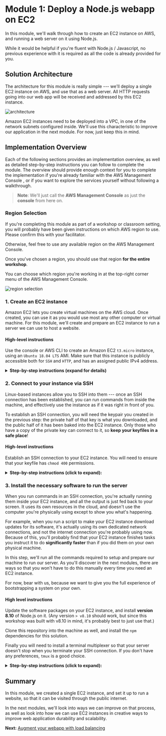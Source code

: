Module 1: Deploy a Node.js webapp on EC2
===

In this module, we'll walk through how to create an EC2 instance on AWS, 
and running a web server on it using Node.js. 

While it would be helpful if you're fluent with Node.js / Javascript, no previous
experience with it is required as all the code is already provided for you.

## Solution Architecture

The architecture for this module is really simple --- we'll deploy a single EC2 instance
on AWS, and use that as a web server. All HTTP requests going into our web app will be
received and addressed by this EC2 instance.

![architecture](__assets/architecture.png)

Amazon EC2 instances need to be deployed into a VPC, in one of the network subnets 
configured inside. We'll use this characteristic to improve our application in the next module.
For now, just keep this in mind.

## Implementation Overview

Each of the following sections provides an implementation overview, as well as detailed
step-by-step instructions you can follow to complete the module. The overview should provide
enough context for you to complete the implementation if you're already familiar with
the AWS Management Console , or if you want to explore the services yourself
without following a walkthrough.

> **Note**: We'll just call the **AWS Management Console** as just the **console** from here on.

### Region Selection

If you're completing this module as part of a workshop or classroom setting, you will probably
have been given instructions on which AWS region to use. Please confirm this with your facilitator.

Otherwise, feel free to use any available region on the AWS Management Console.

Once you've chosen a region, you should use that region **for the entire workshop**. 

You can choose which region you're working in at the top-right corner menu of the AWS Management Console.

![region selection](__assets/region-selection.png)

### 1. Create an EC2 instance

Amazon EC2 lets you create virtual machines on the AWS cloud. Once created, you can use
it as you would use most any other computer or virtual machine. For this module,
we'll create and prepare an EC2 instance to run a server we can use to host a website.

#### High-level instructions

Use the console or AWS CLI to create an Amazon EC2 `t3.micro` instance, using an `Ubuntu 18.04 LTS` AMI.
Make sure that this instance is publicly accessible both for `SSH` and `HTTP`, and has an assigned public IPv4 address.

<details>
  <summary><strong>Step-by-step instructions (expand for details)</strong></summary>
  <p>
    
  1. In the console, choose **Services** at the top-left menu, and choose **EC2** under Compute.
    
  2. Click the *Launch Instance** button. This will start a step-by-step wizard for creating a new EC2 instance.
  3. In the `Step 1` screen: select an **Ubuntu 18.04 LTS** AMI. 
  4. In the `Step 2` screen: select a `t3.micro` instance. 
  5. In the `Step 3` screen: all the default values should be OK, however, confirm that the following configuration is set:
     1. For `Network`, the default VPC is selected.
     2. For `Auto-assign public IP`, make sure this is enabled.
  6. In the `Step 4` screen: specify `10 GB` for the root volume.
  7. In the `Step 5` screen: add a **Name** to your instance.

  > **Note**: in a classroom setting, this will help identify your instance from others doing the same workshop.

  8. In the `Step 6` screen:
     1. Opt to create a new security group. **Important**: give your security group a unique name you'll remember.
     2. Add rules to allow `SSH` and `HTTP` from **anywhere** to your security group.
     3. Also add a rule to allow `TCP` traffic through port `3000` from **anywhere** to your security group.
     4. Click **Next**.

  9. In the `Step 7` screen: confirm all your settings.
  10. A dialog box should appear. Opt to **create a new keypair**. Give your keypair a name, a download it to your machine. Take note of where you saved it.
  11. Click **Launch instance**.

  Your instance should be visible from the dashboard immediately, and will be ready for use in about 30 seconds.
  </p>
</details>


### 2. Connect to your instance via SSH

Linux-based instances allow you to SSH into them --- once an SSH connection has been established,
you can run commands from inside the machine, and effectively use the instance as if
it was right in front of you.

To establish an SSH connection, you will need the keypair you created in the previous step:
the private half of that key is what you downloaded, and the public half of it has been
baked into the EC2 instance. Only those who have a copy of the private key can connect
to it, so **keep your keyfiles in a safe place**!

#### High-level instructions

Establish an SSH connection to your EC2 instance. You will need to ensure that your keyfile
has `chmod 400` permissions.

<details>
  <summary><strong>Step-by-step instructions (click to expand):</strong></summary>
  <p>
    
  1. Locate the keyfile you downloaded in your computer. Optionally make sure it's in a directory that you can access easily.
    
  2. In your terminal, run `chmod 400 [keyfile]`, where `[keyfile]` is the path to your keyfile `PEM` file.
     Your EC2 instance will reject connections if it detects that your keyfile is too open to the world.

  ```
  e.g.

  chmod 400 ~/keys/my-keyfile.pem
  ```

  3. Locate your EC2 instance's **public IPv4 address** in your EC2 dashboard. It should be in the **Desription** tab when selected.
  4. To establish an SSH connection, run `ssh -i [your keyfile] ubuntu@[public IPv4 address]`.
     Substitute the appropriate values for `[your keyfile]` and `[public IPv4 address]`.

  ```
  e.g.

  ssh -i ~/keys/my-keyfile.pem ubuntu@127.0.0.1
  ```
  5. You should see a welcome message if an SSH connection has been successfully established.
  </p>
</details>


### 3. Install the necessary software to run the server

When you run commands in an SSH connection, you're actually running them inside your EC2 instance,
and all the output is just fed back to your screen. It uses its own resources in the cloud, and 
doesn't use the computer you're physically using except to show you what's happening.

For example, when you run a script to make your EC2 instance download updates for its software,
it's actually using its own dedicated network connections, and not the internet connection you're
probably using now. Because of this, you'll probably find that your EC2 instance finishes tasks
you instruct it to do **significantly faster** than if you did them on your own physical machine.

In this step, we'll run all the commands required to setup and prepare our machine to run our server.
As you'll discover in the next modules, there are ways so that you won't have to do this manually every time 
you need an EC2 instance. 

For now, bear with us, because we want to give you the full experience of bootstrapping a system on your own.


#### High level instructions

Update the software packages on your EC2 instance, and install **version 8.10** of Node.js on it.
(Any version `> v8.10` should work, but since this workshop was built with v8.10 in mind, it's probably best to just use that.)

Clone this repository into the machine as well, and install the `npm` dependencies for this solution.

Finally you will need to install a terminal multiplexer so that your server doesn't stop when you terminate your SSH connection.
If you don't have any preferences, `tmux` is a good choice.

<details>
  <summary><strong>Step-by-step instructions (click to expand):</strong></summary>
  <p>
    
  1. Ensure you're inside an SSH connection to your instance.
  
  2. Run `sudo apt-get update -y`. This will bring all installed packages on your instance up-to-date.
  
  3. To make installing a specific version of Node.js easier, we'll use `nvm` command to manage our Node versions for us.
     You can [follow the instructions here](https://github.com/creationix/nvm#install--update-script) to install `nvm`, or just:

  ```
  curl -o- https://raw.githubusercontent.com/creationix/nvm/v0.34.0/install.sh | bash
  ```

  4. After installing `nvm`, you will need to restart your shell by typing `exec bash`, to end the old session and start a new one on the same window.
     Doing this step ensures that your SSH connection knows that there is a new `nvm` command available for you.

  5. Install Node.js version 8.10 by running `nvm install 8.10`.
  
  6. Clone this repository onto youjr machine by running `git clone https://github.com/team-siklab/workshop-simple-webapp.git webapp`.
  
  7. We've already prepared this project repository to automatically install everything it needs to run a server.
     `cd webapp` to go into your project directory, switch to the module branch with `git checkout module-01`, and then run `npm install` to install all the project dependencies.

  8. When you terminate your SSH connection later, this will also stop all processes you've run (including your web server).
     To prevent this from happening, we can use a command called `nohup` to create a process separate from the one governing our connection.

  9. Run `nohup node app.js > ~/output.log &` to start your webserver in the background.
  
  10. Locate your EC2 instance's **public IPv4 address** again, and confirm your web server is viewable by visiting `http://instance-ip-address:3000/hello` from a browser.

  ```
  e.g.

  http://127.0.0.1:3000/hello
  ```

  11. If you get a meaningful response, congratulations, and you've successfully run a web server on your EC2 instance!

  12. Confirm that your web server is still viewable even when your SSH connection is closed.
  </p>
</details>

## Summary

In this module, we created a single EC2 instance, and set it up to run a website, so that it can be
visited through the public internet.

In the next modules, we'll look into ways we can improve on that process, as well as look into how we
can use EC2 instances in creative ways to improve web application durability and scalability.


**Next:** [Augment your webapp with load balancing](../../tree/module-02)
